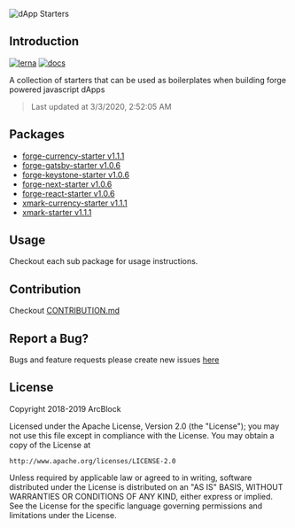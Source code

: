 ![dApp Starters](https://www.arcblock.io/.netlify/functions/badge/?text=dApp%20Starters)

## Introduction

[![lerna](https://img.shields.io/badge/maintained%20with-lerna-cc00ff.svg)](https://lernajs.io/)
[![docs](https://img.shields.io/badge/powered%20by-arcblock-green.svg)](https://docs.arcblock.io)

A collection of starters that can be used as boilerplates when building forge powered javascript dApps

> Last updated at 3/3/2020, 2:52:05 AM

## Packages

- [forge-currency-starter v1.1.1](./packages/forge-currency-starter)
- [forge-gatsby-starter v1.0.6](./packages/forge-gatsby-starter)
- [forge-keystone-starter v1.0.6](./packages/forge-keystone-starter)
- [forge-next-starter v1.0.6](./packages/forge-next-starter)
- [forge-react-starter v1.0.6](./packages/forge-react-starter)
- [xmark-currency-starter v1.1.1](./packages/xmark-currency-starter)
- [xmark-starter v1.1.1](./packages/xmark-starter)

## Usage

Checkout each sub package for usage instructions.

## Contribution

Checkout [CONTRIBUTION.md](./CONTRIBUTION.md)

## Report a Bug?

Bugs and feature requests please create new issues [here](https://github.com/ArcBlock/forge-dapp-starters/issues)

## License

Copyright 2018-2019 ArcBlock

Licensed under the Apache License, Version 2.0 (the "License");
you may not use this file except in compliance with the License.
You may obtain a copy of the License at

    http://www.apache.org/licenses/LICENSE-2.0

Unless required by applicable law or agreed to in writing, software
distributed under the License is distributed on an "AS IS" BASIS,
WITHOUT WARRANTIES OR CONDITIONS OF ANY KIND, either express or implied.
See the License for the specific language governing permissions and
limitations under the License.
